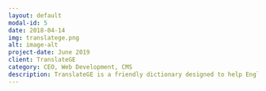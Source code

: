 ```yaml
---
layout: default
modal-id: 5
date: 2018-04-14
img: translatege.png
alt: image-alt
project-date: June 2019
client: TranslateGE
category: CEO, Web Development, CMS
description: TranslateGE is a friendly dictionary designed to help English language speakers learn German vocabulary<a class="link-portfolio" href="https://translatege.com/">(Link to Website)</a>
---
```


